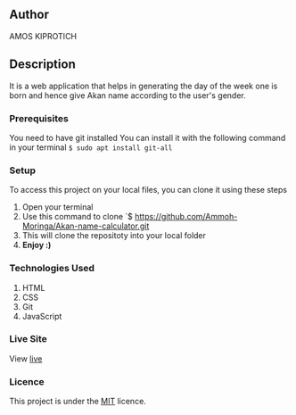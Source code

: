
## Author
AMOS KIPROTICH
## Description
It is a web application that helps in generating the day of the week one is born and hence give Akan name according to the user's gender.
### Prerequisites
You need to have git installed
You can install it with the following command in your terminal
`$ sudo apt install git-all`
### Setup
To access this project on your local files, you can clone it using these steps
1. Open your terminal
1. Use this command to clone `$ https://github.com/Ammoh-Moringa/Akan-name-calculator.git
1. This will clone the repositoty into your local folder
1. __Enjoy :)__
### Technologies Used
1. HTML
2. CSS
3. Git
4. JavaScript
### Live Site
View [live](https://ammoh-moringa.github.io/Akan-name-calculator/)
### Licence
This project is under the  [MIT](LICENSE) licence.